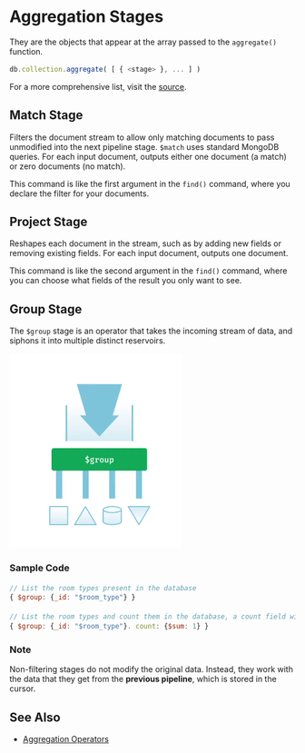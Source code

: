 # Aggregation Stages

They are the objects that appear at the array passed to the `aggregate()` function.
```JavaScript
db.collection.aggregate( [ { <stage> }, ... ] )
```

For a more comprehensive list, visit the [source](https://www.mongodb.com/docs/manual/reference/operator/aggregation-pipeline/).

## Match Stage

Filters the document stream to allow only matching documents to pass unmodified into the next pipeline stage. `$match` uses standard MongoDB queries. For each input document, outputs either one document (a match) or zero documents (no match). 

This command is like the first argument in the `find()` command, where you declare the filter for your documents.

## Project Stage

Reshapes each document in the stream, such as by adding new fields or removing existing fields. For each input document, outputs one document.

This command is like the second argument in the `find()` command, where you can choose what fields of the result you only want to see.

## Group Stage

The `$group` stage is an operator that takes the incoming stream of data, and siphons it into multiple distinct reservoirs.

![](assets/20221020174823%20Group%20Visual.png)
### Sample Code

```JavaScript
// List the room types present in the database
{ $group: {_id: "$room_type"} }

// List the room types and count them in the database, a count field will appear at the result
{ $group: {_id: "$room_type"}. count: {$sum: 1} }
```

### Note

Non-filtering stages do not modify the original data. Instead, they work with the data that they get from the **previous pipeline**, which is stored in the cursor.

## See Also

- [Aggregation Operators](Operators.md)
